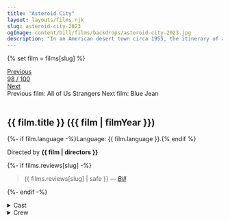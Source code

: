 ```yaml
---
title: "Asteroid City"
layout: layouts/films.njk
slug: asteroid-city-2023
ogImage: content/bill/films/backdrops/asteroid-city-2023.jpg
description: "In an American desert town circa 1955, the itinerary of a Junior Stargazer/Space Cadet convention is spectacularly disrupted by world-changing events."
---
```


{% set film = films[slug] %}

<nav class="films">
  <div class="prev">
    <a href="../all-of-us-strangers-2023"><i class="fa-solid fa-chevron-left fa-xs"></i> Previous</a>
  </div>
  <div>
    <a class="simple" href="../">98 / 100</a>
  </div>
  <div class="next">
    <a href="../blue-jean-2023">Next <i class="fa-solid fa-chevron-right fa-xs"></i></a>
  </div>
  <div class="hint">
    <span class="prev-hint">
      <span class="sr-only">Previous film:</span>
      All of Us Strangers
    </span>
    <span class="next-hint">
      <span class="sr-only">Next film:</span>
      Blue Jean
    </span>
  </div>
</nav>

<article class="film slug-asteroid-city-2023">
  <div class="backdrop-and-poster">
    <img class="poster" src="../films/posters/{{ slug }}.jpg" alt="">
    <img class="backdrop" src="../films/backdrops/{{ slug }}.jpg" alt="">
  </div>

  <h1>{{ film.title }} ({{ film | filmYear }})</h1>

  <p>
    {%- if film.language -%}Language: {{ film.language }}.{% endif %}
    
  </p>

  <p class="director">
    Directed by <strong>{{ film | directors }}</strong>
  </p>

  {%- if films.reviews[slug] -%}
    <blockquote> 
      {{ films.reviews[slug] | safe }} <em>—&nbsp;<a href="/bill">Bill</a></em>
    </blockquote> 
  {%- endif -%}

  <section class="film-detail">
    <div>
      <details>
        <summary>
          <i class="fa-solid fa-masks-theater"></i>
          Cast
        </summary>
        <ul>
          {%- for cast in film.credits.cast -%}
            <li>
              {{ cast.name }} as <em>{{ cast.character }}</em>
            </li>
          {%- endfor -%}
        </ul>
      </details>
      <details>
        <summary>
          <i class="fa-solid fa-clapperboard"></i>
          Crew
        </summary>
        <ul>
          {%- for crew in film.credits.crew -%}
            <li>
              {{ crew.name }} &mdash; <em>{{ crew.job }}</em>
            </li>
          {%- endfor -%}
        </ul>
      </details>
    </div>
  </section>
</article>
